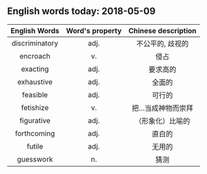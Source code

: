 ## English words today: 2018-05-09

| English Words | Word's property | Chinese description |
| :-----------: | :-------------: | :-----------------: |
| discriminatory | adj. | 不公平的, 歧视的 |
| encroach | v. | 侵占 |
| exacting | adj. | 要求高的 |
| exhaustive | adj. | 全面的 |
| feasible | adj. | 可行的 |
| fetishize | v. | 把…当成神物而崇拜 |
| figurative | adj. | （形象化）比喻的 |
| forthcoming | adj. | 直白的 |
| futile | adj. | 无用的 |
| guesswork | n.  | 猜测 |
